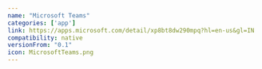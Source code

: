 ```yaml
---
name: "Microsoft Teams"
categories: ['app']
link: https://apps.microsoft.com/detail/xp8bt8dw290mpq?hl=en-us&gl=IN
compatibility: native
versionFrom: "0.1"
icon: MicrosoftTeams.png
---
```


